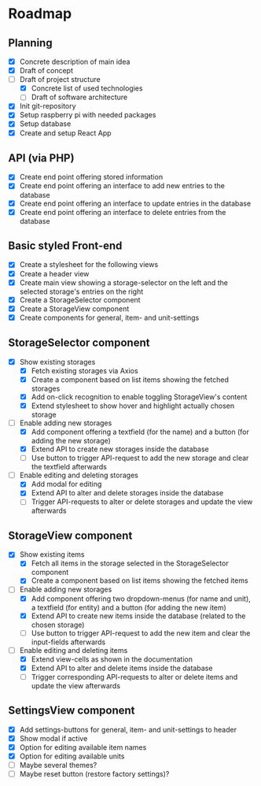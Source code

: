 # Roadmap
## Planning
- [x] Concrete description of main idea
- [x] Draft of concept
- [ ] Draft of project structure
  - [x] Concrete list of used technologies
  - [ ] Draft of software architecture
- [x] Init git-repository
- [x] Setup raspberry pi with needed packages
- [x] Setup database
- [x] Create and setup React App

## API (via PHP)
- [x] Create end point offering stored information
- [x] Create end point offering an interface to add new entries to the database
- [x] Create end point offering an interface to update entries in the database
- [x] Create end point offering an interface to delete entries from the database

## Basic styled Front-end
- [x] Create a stylesheet for the following views
- [x] Create a header view
- [x] Create main view showing a storage-selector on the left and the selected storage's entries on the right
- [x] Create a StorageSelector component
- [x] Create a StorageView component
- [x] Create components for general, item- and unit-settings

## StorageSelector component
- [x] Show existing storages
  - [x] Fetch existing storages via Axios
  - [x] Create a component based on list items showing the fetched storages
  - [x] Add on-click recognition to enable toggling StorageView's content
  - [x] Extend stylesheet to show hover and highlight actually chosen storage
- [ ] Enable adding new storages
  - [x] Add component offering a textfield (for the name) and a button (for adding the new storage)
  - [x] Extend API to create new storages inside the database
  - [ ] Use button to trigger API-request to add the new storage and clear the textfield afterwards
- [ ] Enable editing and deleting storages
  - [x] Add modal for editing
  - [x] Extend API to alter and delete storages inside the database
  - [ ] Trigger API-requests to alter or delete storages and update the view afterwards

## StorageView component
- [x] Show existing items
  - [x] Fetch all items in the storage selected in the StorageSelector component
  - [x] Create a component based on list items showing the fetched items
- [ ] Enable adding new storages
  - [x] Add component offering two dropdown-menus (for name and unit), a textfield (for entity) and a button (for adding the new item)
  - [x] Extend API to create new items inside the database (related to the chosen storage)
  - [ ] Use button to trigger API-request to add the new item and clear the input-fields afterwards
- [ ] Enable editing and deleting items
  - [x] Extend view-cells as shown in the documentation
  - [x] Extend API to alter and delete items inside the database
  - [ ] Trigger corresponding API-requests to alter or delete items and update the view afterwards

## SettingsView component
- [x] Add settings-buttons for general, item- and unit-settings to header
- [x] Show modal if active
- [x] Option for editing available item names
- [x] Option for editing available units
- [ ] Maybe several themes?
- [ ] Maybe reset button (restore factory settings)?
